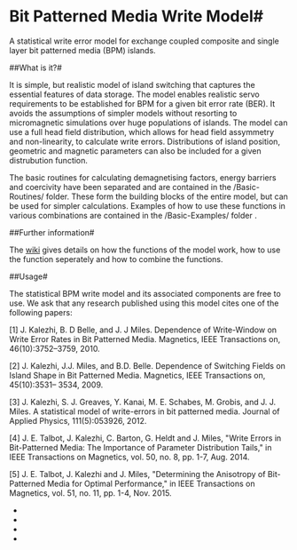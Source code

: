 # Bit Patterned Media Write Model#

A statistical write error model for exchange coupled composite and single layer bit patterned media (BPM) islands. 

##What is it?#

It is simple, but realistic model of island switching that captures the essential features of data storage. The model enables realistic servo requirements to be established for BPM for a given bit error rate (BER). It avoids the assumptions of simpler models without resorting to micromagnetic simulations over huge populations of islands. The model can use a full head field distribution, which allows for head field assymmetry and non-linearity, to calculate write errors. Distributions of island position, geometric and magnetic parameters can also be included for a given distrubution function. 

The basic routines for calculating demagnetising factors, energy barriers and coercivity have been separated and are contained in the /Basic-Routines/ folder. These form the building blocks of the entire model, but can be used for simpler calculations. Examples of how to use these functions in various combinations are contained in the /Basic-Examples/ folder .   


##Further information#

The [wiki](https://github.com/jetalbot/statistical_BPM_write_error_model/wiki) gives details on how the functions of the model work, how to use the function seperately and how to combine the functions.

##Usage#

The statistical BPM write model and its associated components are free to use. We ask that any research published using this model cites one of the following papers:

[1] J. Kalezhi, B. D Belle, and J. J Miles. Dependence of Write-Window on Write Error Rates in Bit Patterned Media. Magnetics, IEEE Transactions on, 46(10):3752–3759, 2010.

[2] J. Kalezhi, J.J. Miles, and B.D. Belle. Dependence of Switching Fields on Island Shape in Bit Patterned Media. Magnetics, IEEE Transactions on, 45(10):3531– 3534, 2009.

[3] J. Kalezhi, S. J. Greaves, Y. Kanai, M. E. Schabes, M. Grobis, and J. J. Miles. A statistical model of write-errors in bit patterned media. Journal of Applied Physics, 111(5):053926, 2012.

[4] J. E. Talbot, J. Kalezhi, C. Barton, G. Heldt and J. Miles, "Write Errors in Bit-Patterned Media: The Importance of Parameter Distribution Tails," in IEEE Transactions on Magnetics, vol. 50, no. 8, pp. 1-7, Aug. 2014.

[5] J. E. Talbot, J. Kalezhi and J. Miles, "Determining the Anisotropy of Bit-Patterned Media for Optimal Performance," in IEEE Transactions on Magnetics, vol. 51, no. 11, pp. 1-4, Nov. 2015.

*
*
*
*





